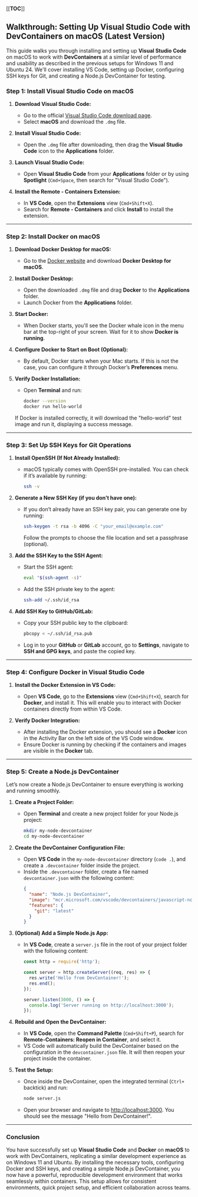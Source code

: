 [[__TOC__]]

## Walkthrough: Setting Up Visual Studio Code with DevContainers on macOS (Latest Version)

This guide walks you through installing and setting up **Visual Studio Code** on macOS to work with **DevContainers** at a similar level of performance and usability as described in the previous setups for Windows 11 and Ubuntu 24. We'll cover installing VS Code, setting up Docker, configuring SSH keys for Git, and creating a Node.js DevContainer for testing.

### Step 1: Install Visual Studio Code on macOS

1. **Download Visual Studio Code:**
   - Go to the official [Visual Studio Code download page](https://code.visualstudio.com/Download).
   - Select **macOS** and download the `.dmg` file.

2. **Install Visual Studio Code:**
   - Open the `.dmg` file after downloading, then drag the **Visual Studio Code** icon to the **Applications** folder.

3. **Launch Visual Studio Code:**
   - Open **Visual Studio Code** from your **Applications** folder or by using **Spotlight** (`Cmd+Space`, then search for "Visual Studio Code").

4. **Install the Remote - Containers Extension:**
   - In **VS Code**, open the **Extensions** view (`Cmd+Shift+X`).
   - Search for **Remote - Containers** and click **Install** to install the extension.

---

### Step 2: Install Docker on macOS

1. **Download Docker Desktop for macOS:**
   - Go to the [Docker website](https://www.docker.com/products/docker-desktop) and download **Docker Desktop for macOS**.

2. **Install Docker Desktop:**
   - Open the downloaded `.dmg` file and drag **Docker** to the **Applications** folder.
   - Launch Docker from the **Applications** folder.

3. **Start Docker:**
   - When Docker starts, you'll see the Docker whale icon in the menu bar at the top-right of your screen. Wait for it to show **Docker is running**.

4. **Configure Docker to Start on Boot (Optional):**
   - By default, Docker starts when your Mac starts. If this is not the case, you can configure it through Docker’s **Preferences** menu.

5. **Verify Docker Installation:**
   - Open **Terminal** and run:
     ```bash
     docker --version
     docker run hello-world
     ```
   If Docker is installed correctly, it will download the "hello-world" test image and run it, displaying a success message.

---

### Step 3: Set Up SSH Keys for Git Operations

1. **Install OpenSSH (If Not Already Installed):**
   - macOS typically comes with OpenSSH pre-installed. You can check if it’s available by running:
     ```bash
     ssh -v
     ```

2. **Generate a New SSH Key (if you don’t have one):**
   - If you don’t already have an SSH key pair, you can generate one by running:
     ```bash
     ssh-keygen -t rsa -b 4096 -C "your_email@example.com"
     ```
     Follow the prompts to choose the file location and set a passphrase (optional).

3. **Add the SSH Key to the SSH Agent:**
   - Start the SSH agent:
     ```bash
     eval "$(ssh-agent -s)"
     ```
   - Add the SSH private key to the agent:
     ```bash
     ssh-add ~/.ssh/id_rsa
     ```

4. **Add SSH Key to GitHub/GitLab:**
   - Copy your SSH public key to the clipboard:
     ```bash
     pbcopy < ~/.ssh/id_rsa.pub
     ```
   - Log in to your **GitHub** or **GitLab** account, go to **Settings**, navigate to **SSH and GPG keys**, and paste the copied key.

---

### Step 4: Configure Docker in Visual Studio Code

1. **Install the Docker Extension in VS Code:**
   - Open **VS Code**, go to the **Extensions** view (`Cmd+Shift+X`), search for **Docker**, and install it. This will enable you to interact with Docker containers directly from within VS Code.

2. **Verify Docker Integration:**
   - After installing the Docker extension, you should see a **Docker** icon in the Activity Bar on the left side of the VS Code window.
   - Ensure Docker is running by checking if the containers and images are visible in the **Docker** tab.

---

### Step 5: Create a Node.js DevContainer

Let’s now create a Node.js DevContainer to ensure everything is working and running smoothly.

1. **Create a Project Folder:**
   - Open **Terminal** and create a new project folder for your Node.js project:
     ```bash
     mkdir my-node-devcontainer
     cd my-node-devcontainer
     ```

2. **Create the DevContainer Configuration File:**
   - Open **VS Code** in the `my-node-devcontainer` directory (`code .`), and create a `.devcontainer` folder inside the project.
   - Inside the `.devcontainer` folder, create a file named `devcontainer.json` with the following content:
     ```json
     {
       "name": "Node.js DevContainer",
       "image": "mcr.microsoft.com/vscode/devcontainers/javascript-node:latest",
       "features": {
         "git": "latest"
       }
     }
     ```

3. **(Optional) Add a Simple Node.js App:**
   - In **VS Code**, create a `server.js` file in the root of your project folder with the following content:
     ```javascript
     const http = require('http');

     const server = http.createServer((req, res) => {
       res.write('Hello from DevContainer!');
       res.end();
     });

     server.listen(3000, () => {
       console.log('Server running on http://localhost:3000');
     });
     ```

4. **Rebuild and Open the DevContainer:**
   - In **VS Code**, open the **Command Palette** (`Cmd+Shift+P`), search for **Remote-Containers: Reopen in Container**, and select it.
   - VS Code will automatically build the DevContainer based on the configuration in the `devcontainer.json` file. It will then reopen your project inside the container.

5. **Test the Setup:**
   - Once inside the DevContainer, open the integrated terminal (`Ctrl+` backtick) and run:
     ```bash
     node server.js
     ```
   - Open your browser and navigate to [http://localhost:3000](http://localhost:3000). You should see the message "Hello from DevContainer!".

---

### Conclusion

You have successfully set up **Visual Studio Code** and **Docker** on **macOS** to work with DevContainers, replicating a similar development experience as on Windows 11 and Ubuntu. By installing the necessary tools, configuring Docker and SSH keys, and creating a simple Node.js DevContainer, you now have a powerful, reproducible development environment that works seamlessly within containers. This setup allows for consistent environments, quick project setup, and efficient collaboration across teams.